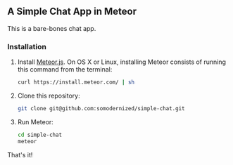 ## A Simple Chat App in Meteor

This is a bare-bones chat app.

### Installation

1. Install [Meteor.js](https://www.meteor.com/install). On OS X or Linux, installing Meteor consists of running this command from the terminal:

    ```bash
    curl https://install.meteor.com/ | sh
    ```

2. Clone this repository:

    ```bash
    git clone git@github.com:somodernized/simple-chat.git
    ```

3. Run Meteor:

    ```bash
    cd simple-chat
    meteor
    ```

That's it!

